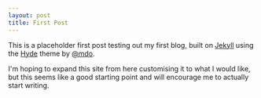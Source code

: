 ```yaml
---
layout: post
title: First Post
---
```


This is a placeholder first post testing out my first blog, built on [Jekyll](http://jekyllrb.com) using the [Hyde](https://github.com/poole/hyde) theme by [@mdo](https://twitter.com/mdo). 

I'm hoping to expand this site from here customising it to what I would like, but this seems like a good starting point and will encourage me to actually start writing. 